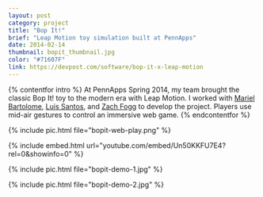 ```yaml
---
layout: post
category: project
title: "Bop It!"
brief: "Leap Motion toy simulation built at PennApps"
date: 2014-02-14
thumbnail: bopit_thumbnail.jpg
color: "#71607F"
link: https://devpost.com/software/bop-it-x-leap-motion
---
```


{% contentfor intro %}
At PennApps Spring 2014, my team brought the classic Bop It! toy to the modern era with Leap Motion. I worked with [Mariel Bartolome](https://twitter.com/whatmariel), [Luis Santos](https://twitter.com/_lssr), and [Zach Fogg](https://twitter.com/zfogg) to develop the project. Players use mid-air gestures to control an immersive web game.
{% endcontentfor %}

{% include pic.html file="bopit-web-play.png" %}

{% include embed.html url="youtube.com/embed/Un50KKFU7E4?rel=0&amp;showinfo=0" %}

{% include pic.html file="bopit-demo-1.jpg" %}

{% include pic.html file="bopit-demo-2.jpg" %}
